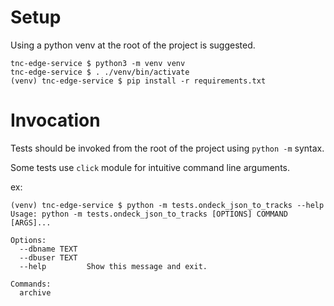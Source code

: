 # Setup

Using a python venv at the root of the project is suggested.

```
tnc-edge-service $ python3 -m venv venv
tnc-edge-service $ . ./venv/bin/activate
(venv) tnc-edge-service $ pip install -r requirements.txt
```

# Invocation

Tests should be invoked from the root of the project using `python -m` syntax.

Some tests use `click` module for intuitive command line arguments.

ex:

```
(venv) tnc-edge-service $ python -m tests.ondeck_json_to_tracks --help
Usage: python -m tests.ondeck_json_to_tracks [OPTIONS] COMMAND [ARGS]...

Options:
  --dbname TEXT
  --dbuser TEXT
  --help         Show this message and exit.

Commands:
  archive
```


